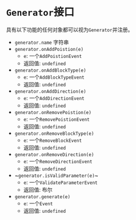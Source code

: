# `Generator`接口

具有以下功能的任何对象都可以视为`Generator`并注册。


* `generator.name` 字符串
* `generator.onAddPoistion(e)`
  * `e`: 一个`AddPoistionEvent`
  * 返回值: `undefined`
* `generator.onAddBlockType(e)`
  * `e`: 一个`AddBlockTypeEvent`
  * 返回值: `undefined`
* `generator.onAddDirection(e)`
  * `e`: 一个`AddDirectionEvent`
  * 返回值: `undefined`
* `generator.onRemovePoistion(e)`
  * `e`: 一个`RemovePoistionEvent`
  * 返回值: `undefined`
* `generator.onRemoveBlockType(e)`
  * `e`: 一个`RemoveBlockEvent`
  * 返回值: `undefined`
* `generator.onRemoveDirection(e)`
  * `e`: 一个`RemoveDirectionEvent`
  * 返回值: `undefined`
* ~`generator.isValidParameter(e)`~
  * `e`: 一个`ValidateParameterEvent`
  * 返回值: 布尔
* `generator.generate(e)`
  * `e`: 一个`Event`
  * 返回值: `undefined`
